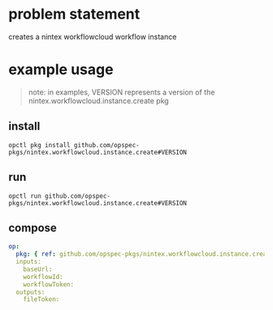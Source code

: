 # problem statement
creates a nintex workflowcloud workflow instance

# example usage

> note: in examples, VERSION represents a version of the nintex.workflowcloud.instance.create pkg

## install

```shell
opctl pkg install github.com/opspec-pkgs/nintex.workflowcloud.instance.create#VERSION
```

## run

```
opctl run github.com/opspec-pkgs/nintex.workflowcloud.instance.create#VERSION
```

## compose

```yaml
op:
  pkg: { ref: github.com/opspec-pkgs/nintex.workflowcloud.instance.create#VERSION }
  inputs: 
    baseUrl:
    workflowId:
    workflowToken:
  outputs:
    fileToken:
```
